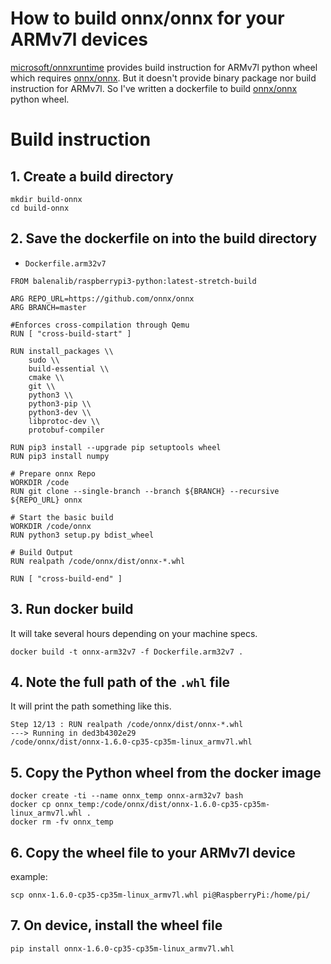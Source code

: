 # How to build onnx/onnx for your ARMv7l devices


[microsoft/onnxruntime](https://github.com/microsoft/onnxruntime) provides build instruction for ARMv7l python wheel which requires [onnx/onnx](https://github.com/onnx/onnx). But it doesn't provide binary package nor build instruction for ARMv7l. So I've written a dockerfile to build [onnx/onnx](https://github.com/onnx/onnx) python wheel.


# Build instruction

## 1. Create a build directory

```
mkdir build-onnx
cd build-onnx
```

## 2. Save the dockerfile on into the build directory

- `Dockerfile.arm32v7`

```
FROM balenalib/raspberrypi3-python:latest-stretch-build

ARG REPO_URL=https://github.com/onnx/onnx
ARG BRANCH=master

#Enforces cross-compilation through Qemu
RUN [ "cross-build-start" ]

RUN install_packages \\
    sudo \\
    build-essential \\
    cmake \\
    git \\
    python3 \\
    python3-pip \\
    python3-dev \\
    libprotoc-dev \\
    protobuf-compiler

RUN pip3 install --upgrade pip setuptools wheel
RUN pip3 install numpy

# Prepare onnx Repo
WORKDIR /code
RUN git clone --single-branch --branch ${BRANCH} --recursive ${REPO_URL} onnx

# Start the basic build
WORKDIR /code/onnx
RUN python3 setup.py bdist_wheel

# Build Output
RUN realpath /code/onnx/dist/onnx-*.whl

RUN [ "cross-build-end" ]
```

## 3. Run docker build

It will take several hours depending on your machine specs.

```
docker build -t onnx-arm32v7 -f Dockerfile.arm32v7 .
```

## 4. Note the full path of the `.whl` file

It will print the path something like this.

```
Step 12/13 : RUN realpath /code/onnx/dist/onnx-*.whl
---> Running in ded3b4302e29
/code/onnx/dist/onnx-1.6.0-cp35-cp35m-linux_armv7l.whl
```

## 5. Copy the Python wheel from the docker image

```
docker create -ti --name onnx_temp onnx-arm32v7 bash
docker cp onnx_temp:/code/onnx/dist/onnx-1.6.0-cp35-cp35m-linux_armv7l.whl .
docker rm -fv onnx_temp
```

## 6. Copy the wheel file to your ARMv7l device

example:

```
scp onnx-1.6.0-cp35-cp35m-linux_armv7l.whl pi@RaspberryPi:/home/pi/
```

## 7. On device, install the wheel file

```
pip install onnx-1.6.0-cp35-cp35m-linux_armv7l.whl
```
